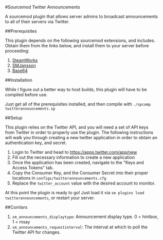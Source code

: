 #Sourcemod Twitter Announcements

A sourcemod plugin that allows server admins to broadcast announcements to all of their servers via Twitter.

##Prerequisites

This plugin depends on the following sourcemod extensions, and includes. Obtain them from the links below, and install them to your server before proceeding:

1. [SteamWorks](https://forums.alliedmods.net/showthread.php?t=229556)
2. [SMJansson](https://forums.alliedmods.net/showthread.php?t=184604)
3. [Base64](https://forums.alliedmods.net/showthread.php?t=101764)

##Installation

While I figure out a better way to host builds, this plugin will have to be compiled before use.

Just get all of the prerequisites installed, and then compile with `./spcomp twitterannouncements.sp`

##Setup

This plugin relies on the Twitter API, and you will need a set of API keys from Twitter in order to properly use the plugin. The following instructions will walk you through creating a new twitter application in order to obtain an authentication key, and secret.

1. Login to Twitter and head to https://apps.twitter.com/app/new
2. Fill out the necessary information to create a new application
3. Once the application has been created, navigate to the "Keys and Access Tokens" tab.
4. Copy the Consumer Key, and the Consumer Secret into their proper locations in `configs/twitterannouncements.cfg`
5. Replace the `twitter_account` value with the desired account to monitor.

At this point the plugin is ready to go! Just load it via `sm plugins load twitterannouncements`, or restart your server.

##ConVars

1. `sm_announcements_displaytype`: Announcement display type. 0 = hintbox, 1 = msay
1. `sm_announcements_requestinterval`: The interval at which to poll the Twitter API for changes.